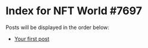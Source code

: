 # Index for NFT World #7697
Posts will be displayed in the order below:

- [Your first post](./001-first.md)

